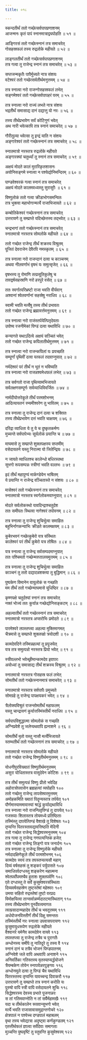 ```yaml
---
title: ०१८

---
```

स्कन्दतीर्थं ततो गच्छेत्सर्वपापप्रणाशनम्  
आजन्मनः कृतं पापं स्नानमात्राद्व्यपोहति ॥ ५१ ॥


आङ्गिरसं ततो गच्छेत्स्नानं तत्र समाचरेत्  
गोसहस्रफलं तस्य रुद्रलोके महीयते ॥ ५२ ॥


लाङ्गलतीर्थं ततो गच्छेत्सर्वपापप्रणाशनम्  
तत्र गत्वा तु राजेन्द्र स्नानं तत्र समाचरेत् ॥ ५३ ॥


सप्तजन्मकृतैः पापैर्मुच्यते नात्र संशयः  
वटेश्वरं ततो गच्छेत्सर्वतीर्थमनुत्तमम् ॥ ५४ ॥


तत्र स्नात्वा नरो राजन्गोसहस्रफलं लभेत्  
सङ्गमेश्वरं ततो गच्छेत्सर्वपापहरं परम् ॥ ५५ ॥


तत्र स्नात्वा नरो राज्यं लभते नात्र संशयः  
भद्रतीर्थं समासाद्य दानं दद्यात्तु यो नरः ॥ ५६ ॥


तस्य तीर्थप्रभावेण सर्वं कोटिगुणं भवेत्  
अथ नारी भवेत्कापि तत्र स्नानं समाचरेत् ॥ ५७ ॥


गौरीतुल्या भवेत्सा तु इन्द्रं याति न संशयः  
अङ्गारेश्वरं ततो गच्छेत्स्नानं तत्र समाचरेत् ॥ ५८ ॥


स्नातमात्रो नरस्तत्र रुद्रलोके महीयते  
अङ्गारक्यां चतुर्थ्यां तु स्नानं तत्र समाचरेत् ॥ ५९ ॥


अक्षयं मोदते कालं मुरारिकृतशासनः  
अयोनिसङ्गमे स्नात्वा न पश्येद्योनिमन्दिरम् ॥ ६० ॥


पाण्डवेश्वरकं गत्वा स्नानं तत्र समाचरेत्  
अक्षयं मोदते कालमवध्यस्तु सुरासुरैः ॥ ६१ ॥


विष्णुलोकं ततो गत्वा क्रीडाभोगसमन्वितः  
तत्र भुक्त्वा महाभोगान्मर्त्ये राजाभिजायते ॥ ६२ ॥


कम्बोतिकेश्वरं गच्छेत्स्नानं तत्र समाचरेत्  
उत्तरायणे तु सम्प्राप्ते यदिच्छेत्तस्य तद्भवेत् ॥ ६३ ॥


चन्द्रभागां ततो गच्छेत्स्नानं तत्र समाचरेत्  
स्नातमात्रो नरस्तत्र सोमलोके महीयते ॥ ६४ ॥


ततो गच्छेत राजेन्द्र तीर्थं शक्रस्य विश्रुतम्  
पूजितं देवराजेन देवैरपि नमस्कृतम् ॥ ६५ ॥


तत्र स्नात्वा नरो राजन्दानं दत्वा च काञ्चनम्  
अथवा नीलवर्णाभं वृषभं यः समुत्सृजेत् ॥ ६६ ॥


वृषभस्य तु रोमाणि तत्प्रसूतिकुलेषु च  
तावद्वर्षसहस्राणि नरो हरपुरे वसेत् ॥ ६७ ॥


ततः स्वर्गात्परिभ्रष्टो राजा भवति वीर्यवान्  
अश्वानां श्वेतवर्णानां सहस्रेषु नराधिप ॥ ६८ ॥


स्वामी भवति मर्त्येषु तस्य तीर्थ प्रभावतः  
ततो गच्छेत राजेन्द्र ब्रह्मावर्त्तमनुत्तमम् ॥ ६९ ॥


तत्र स्नात्वा नरो राजंस्तर्पयेत्पितृदेवताः  
उपोष्य रजनीमेकां पिण्डं दत्वा यथाविधि ॥ ७० ॥


कन्यागते यथाऽदित्ये अक्षयं सञ्चितं भवेत्  
ततो गच्छेत राजेन्द्र कपिलातीर्थमुत्तमम् ॥ ७१ ॥


तत्र स्नात्वा नरो राजन्कपिलां यः प्रयच्छति  
सम्पूर्णां पृथिवीं दत्वा यत्फलं तदवाप्नुयात् ॥ ७२ ॥


नर्मदेश्वरं परं तीर्थं न भूतं न भविष्यति  
तत्र स्नात्वा नरो राजन्नश्वमेधफलं लभेत् ॥ ७३ ॥


तत्र सर्वगतो राजा पृथिव्यामभिजायते  
सर्वलक्षणसम्पूर्णः सर्वव्याधिविवर्जितः ॥ ७४ ॥


नार्मदीयोत्तरेकूले तीर्थं परमशोभनम्  
आदित्यायतनं रम्यमीश्वरेण तु भावितम् ॥ ७५ ॥


तत्र स्नात्वा तु राजेन्द्र दानं दत्वा च शक्तितः  
तस्य तीर्थप्रभावेण दत्तं भवति चाक्षयम् ॥ ७६ ॥


दरिद्रा व्याधिता ये तु ये च दुष्कृतकर्मणः  
मुच्यन्ते सर्वपापेभ्यः सूर्यलोकं प्रयान्ति च ॥ ७७ ॥


माघमासे तु सम्प्राप्ते शुक्लपक्षस्य सप्तमीम्  
वसेदायतने यस्तु निरात्मा यो जितेन्द्रियः ॥ ७८ ॥


न जायते व्याधितश्च कालेन्धो बधिरस्तथा  
सुभगो रूपसम्पन्नः स्त्रीणां भवति वल्लभः ॥ ७९ ॥


इदं तीर्थं महापुण्यं मार्कण्डेयेन भाषितम्  
ये प्रयान्ति न राजेन्द्र वञ्चितास्ते न संशयः ॥ ८० ॥


मासेश्वरं ततो गच्छेत्स्नानं तत्र समाचरेत्  
स्नातमात्रो नरस्तत्र स्वर्गलोकमवाप्नुयात् ॥ ८१ ॥


मोदते सर्वलोकस्थो यावदिन्द्राश्चतुर्दश  
ततः समीपतः स्थित्वा नागेश्वरं तपोवनम् ॥ ८२ ॥


तत्र स्नात्वा तु राजेन्द्र शुचिर्भूत्वा समाहितः  
बहुभिर्नागकन्याभिः क्रीडते कालमक्षयम् ॥ ८३ ॥


कुबेरभवनं गच्छेत्कुबेरो यत्र संस्थितः  
कालेश्वरं परं तीर्थं कुबेरो यत्र तोषितः ॥ ८४ ॥


यत्र स्नात्वा तु राजेन्द्र सर्वसम्पदमाप्नुयात्  
ततः पश्चिमतो गच्छेन्मरुतालयमुत्तमम् ॥ ८५ ॥


तत्र स्नात्वा तु राजेन्द्र शुचिर्भूत्वा समाहितः  
काञ्चनं तु ततो दद्यादन्नशक्त्या तु बुद्धिमान् ॥ ८६ ॥


पुष्पकेण विमानेन वायुलोकं स गच्छति  
मम तीर्थं ततो गच्छेन्माघमासे युधिष्ठिर ॥ ८७ ॥


कृष्णपक्षे चतुर्दश्यां स्नानं तत्र समाचरेत्  
नक्तं भोज्यं ततः कुर्यान्न गच्छेद्योनिसङ्कटम् ॥ ८८ ॥


अहल्यातीर्थं ततो गच्छेत्स्नानं तत्र समाचरेत्  
स्नातमात्रो नरस्तत्र अप्सरोभिः प्रमोदते ॥ ८९ ॥


पारमेश्वरे तपस्तप्त्वा अहल्या मुक्तिमागमत्  
चैत्रमासे तु सम्प्राप्ते शुक्लपक्षे त्रयोदशी ॥ ९० ॥


कामदेवदिने तस्मिन्नहल्यां तु प्रपूजयेत्  
यत्र तत्र समुत्पन्नो नरस्तत्र प्रियो भवेत् ॥ ९१ ॥


स्त्रीवल्लभो भवेच्छ्रीमान्कामदेव इवापरः  
अयोध्यां तु समासाद्य तीर्थं शक्रस्य विश्रुतम् ॥ ९२ ॥


स्नातमात्रो नरस्तत्र गोसहस्र फलं लभेत्  
सोमतीर्थं ततो गच्छेत्स्नानमात्रं समाचरेत् ॥ ९३ ॥


स्नातमात्रो नरस्तत्र सर्वपापैः प्रमुच्यते  
सोमग्रहे तु राजेन्द्र पापक्षयकरं भवेत् ॥ ९४ ॥


त्रैलोक्यविश्रुतं राजन्सोमतीर्थं महाफलम्  
यस्तु चान्द्रायणं कुर्यात्तस्मिंस्तीर्थे नराधिप ॥ ९५ ॥


सर्वपापविशुद्धात्मा सोमलोकं स गच्छति  
अग्निप्रवेशे तु जलेप्यथवापि ह्यनाशने ॥ ९६ ॥


सोमतीर्थे मृतो यस्तु नासौ मर्त्येभिजायते  
स्तम्भतीर्थं ततो गच्छेत्स्नानं तत्र समाचरेत् ॥ ९७ ॥


स्नातमात्रो नरस्तत्र सोमलोके महीयते  
ततो गच्छेत राजेन्द्र विष्णुतीर्थमनुत्तमम् ॥ ९८ ॥


योधनीपुरविख्यातं विष्णुतीर्थमनुत्तमम्  
असुरा योधितास्तत्र वासुदेवेन कोटिशः ॥ ९९ ॥


तत्र तीर्थं समुत्पन्नं विष्णुः प्रीतो भवेदिह  
अहोरात्रोपवासेन ब्रह्महत्यां व्यपोहति १००  
ततो गच्छेत्तु राजेन्द्र तापसेश्वरमुत्तमम्  
अमोहकमिति ख्यातं पितॄन्यस्तत्र तर्पयेत् १०१  
पौर्णमास्याममावास्यां श्राद्धं कुर्याद्यथाविधि  
तत्र स्नात्वा नरो राजन्पितृपिण्डं तु दापयेत् १०२  
गजरूपाः शिलास्तत्र तोयमध्ये प्रतिष्ठिताः  
तस्मिंस्तु दापयेत्पिण्डं वैशाखे तु विशेषतः १०३  
तृप्यन्ति पितरस्तावद्यावत्तिष्ठति मेदिनी  
ततो गच्छेत राजेन्द्र सिद्धेश्वरमनुत्तमम् १०४  
तत्र गत्वा तु राजेन्द्र गणपत्यन्तिकं व्रजेत्  
ततो गच्छेत राजेन्द्र लिङ्गो यत्र जनार्दनः १०५  
तत्र स्नात्वा तु राजेन्द्र विष्णुलोके महीयते  
नर्मदादक्षिणेकूले तीर्थं परमशोभनम् १०६  
कामदेवः स्वयं तत्र तपस्तप्यत्यसौ महान्  
दिव्यं वर्षसहस्रं तु शङ्करं पर्युपासते १०७  
समाधिपर्वदग्धस्तु शङ्करेण महात्मना  
श्वेतपर्वोपमश्चैव हुताशः शुक्लपर्वणि १०८  
एते दग्धास्तु ते सर्वे कुसुमेश्वरसंस्थिताः  
दिव्यवर्षसहस्रेण तुष्टस्तेषां महेश्वरः १०९  
उमया सहितो रुद्रस्तेषां तुष्टो वरप्रदः  
विमोक्षयित्वा तान्सर्वान्नर्म्मदातटमास्थितान् ११०  
तस्य तीर्थप्रभावेण पुनर्देवत्वमागतः  
त्वत्प्रसादान्महादेव तीर्थं च भवतूत्तमम् १११  
अर्धयोजनविस्तीर्णं तीर्थं दिक्षु समन्ततः  
तस्मिंस्तीर्थे नरः स्नात्वा उपवासपरायणः ११२  
कुसुमायुधरूपेण रुद्रलोके महीयते  
वैश्वानरे यमेनैव कामदेवेन वायवे ११३  
तपस्तप्त्वा तु राजेन्द्र तत्रैव च पुरागतैः  
अन्धोनस्य समीपे तु नातिदूरे तु तस्य वै ११४  
स्नानं दानं च तत्रैव भोजनं पिण्डपातनम्  
अग्निवेशे जले वापि अथवापि अनाशने ११५  
अनिवर्तिका गतिस्तस्य मृतस्याप्यर्द्धयोजने  
त्रैयम्बकेण तोयेन स्नापयेन्नरपुङ्गवः ११६  
अन्धोनमूले दत्वा तु पिण्डं चैव यथाविधि  
पितरस्तस्य तृप्यन्ति यावच्चन्द्र दिवाकरौ ११७  
उत्तरायणे तु सम्प्राप्ते तत्र स्नानं करोति यः  
पुरुषो वापि स्त्री वापि वसेदायतने शुचिः ११८  
सिद्धेश्वरस्य देवस्य प्रभाते पूजनान्नरः  
स तां गतिमवाप्नोति न तां सर्वैर्महामखैः ११९  
यदा च तीर्थकालेन रूपवान्सुभगो भवेत्  
मर्त्ये भवति राजासावासमुद्रान्तगोचरे १२०  
क्षेत्रपालं न पश्येच्च दण्डपालं महाबलम्  
वृथा तस्य भवेद्यात्रा अदृष्ट्वा कर्णकुण्डलम् १२१  
एतत्तीर्थफलं ज्ञात्वा सर्वेदेवाः समागताः  
मुञ्चन्ति पुष्पवृष्टिं तु स्तुवन्ति कुसुमेश्वरम् १२२